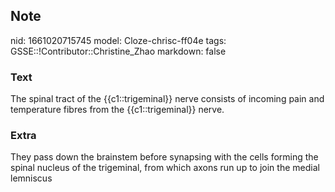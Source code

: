## Note
nid: 1661020715745
model: Cloze-chrisc-ff04e
tags: GSSE::!Contributor::Christine_Zhao
markdown: false

### Text
<div>
  <div>
    <div>
      <div>
        The spinal tract of the {{c1::trigeminal}} nerve consists
        of incoming pain and temperature fibres from the
        {{c1::trigeminal}} nerve.
      </div>
    </div>
  </div>
</div>

### Extra
They pass down the brainstem before synapsing with the cells
forming the spinal nucleus of the trigeminal, from which axons run
up to join the medial lemniscus

